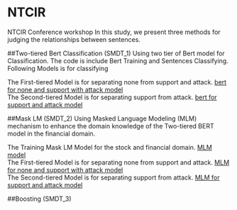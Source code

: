# NTCIR
NTCIR Conference workshop
In this study, we present three methods for judging the relationships between sentences. 


##Two-tiered Bert Classification (SMDT_1)
Using two tier of Bert model for Classification.
The code is include Bert Training and Sentences Classifying. Following Models is for classifying</br>

The First-tiered Model is for separating none from support and attack.
[bert for none and support with attack model](https://huggingface.co/Leonardolin/NTCIR_none_and_s_with_a)</br>
The Second-tiered Model is for separating support from attack.
[bert for support and attack model](https://huggingface.co/Leonardolin/NTCIR_att_sup)</br>

##Mask LM (SMDT_2)
Using Masked Language Modeling (MLM) mechanism to enhance the domain knowledge of the Two-tiered BERT model in the financial domain.

The Training Mask LM Model for the stock and financial domain.
[MLM model](https://huggingface.co/Leonardolin/MLM-for-Stock)</br>
The First-tiered Model is for separating none from support and attack.
[MLM for none and support with attack model](https://huggingface.co/Leonardolin/MLM_NTCIR_none_and_s_with_a)</br>
The Second-tiered Model is for separating support from attack.
[MLM for support and attack model](https://huggingface.co/Leonardolin/MLM_NTCIR_att_sup)</br>

##Boosting (SMDT_3)


